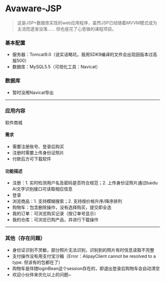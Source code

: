 # Avaware-JSP
>这是JSP+数据库实现的web应用程序，虽然JSP已经随着MVVM模式成为主流而逐渐没落……
但也是花了心思做的课程项目。
### 基本配置
+ 服务器：Tomcat9.0（说实话略坑，我用SDK9编译的文件会出现因版本过高报500）
+ 数据库：MySQL5.5（可视化工具：Navicat）
### 数据库
+ 暂时没用Navicat导出
---
### 应用内容
软件商城
#### 需求
+ 需要注册账号、登录后购买
+ 注册时需要上传身份证照片
+ 付款后方可下载软件
#### 功能描述
+ 注册：1. 实时检测用户名及密码是否符合规范；2. 上传身份证照片通过baidu AI文字识别接口可读取相应信息
+ 登录
+ 浏览商品：1. 支持模糊搜索；2. 支持按价格升序/降序排列
+ 购物车：包含删除操作，没有选择购买，提交即全选
+ 我的订单：可浏览购买记录（按订单号显示）
+ 我的仓库：可浏览已购产品，并进行下载操作
---
### 其他（存在问题）
+ 身份证识别不灵敏，部分照片无法识别，识别到的照片有时信息读取不完整
+ 支付操作没有用支付宝沙箱（Error：AlipayClient cannot be resolved to a type. 但该有的包都在了）
+ 购物车是伴随loginBean这个session存在的，即退出登录后购物车会自动清空
+ 欢迎小伙伴来优化以上的问题~
